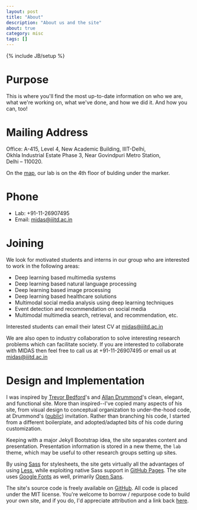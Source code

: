 ```yaml
---
layout: post
title: "About"
description: "About us and the site"
about: true
category: misc
tags: []
---
```

{% include JB/setup %}

<a name="purpose"></a>

# Purpose

This is where you'll find the most up-to-date information on who we are, what we're working on, what we've done, and how we did it. And how you can, too!

<a name="contact"></a>

# Mailing Address
Office: A-415, Level 4, New Academic Building, IIIT-Delhi,<br/>
Okhla Industrial Estate Phase 3, Near Govindpuri Metro Station,<br/>
Delhi – 110020.<br/>


On the [map], our lab is on the 4th floor of bulding under the marker.

[map]: https://goo.gl/maps/YA9syNcLAtQ2


# Phone
* Lab: +91-11-26907495
* Email: midas@iiitd.ac.in

<a name="design"></a>

# Joining
We look for motivated students and interns in our group who are interested to work in the following
areas:
- Deep learning based multimedia systems
- Deep learning based natural language processing
- Deep learning based image processing
- Deep learning based healthcare solutions
- Multimodal social media analysis using deep learning techniques
- Event detection and recommendation on social media
- Multimodal multimedia search, retrieval, and recommendation, etc.

Interested students can email their latest CV at midas@iiitd.ac.in

We are also open to industry collaboration to solve interesting research problems which can facilitate
society. If you are interested to collaborate with MIDAS then feel free to call us at +91-11-26907495 or
email us at midas@iiitd.ac.in

# Design and Implementation

I was inspired by [Trevor Bedford]'s and [Allan Drummond]'s clean, elegant, and functional site. More than inspired--I've copied many aspects of his site, from visual design to conceptual organization to under-the-hood code, at Drummond's ([public]) invitation. Rather than branching his code, I started from a different boilerplate, and adopted/adapted bits of his code during customization.

Keeping with a major Jekyll Bootstrap idea, the site separates content and presentation. Presentation information is stored in a new theme, the `lab` theme, which may be useful to other research groups setting up sites.

By using [Sass] for stylesheets, the site gets virtually all the advantages of using [Less], while exploiting native Sass support in [GitHub Pages]. The site uses [Google Fonts] as well, primarily [Open Sans].

The site's source code is freely available on [GitHub]. All code is placed under the MIT license. You're welcome to borrow / repurpose code to build your own site, and if you do, I'd appreciate attribution and a link back [here](https://midas.iiitd.edu.in/about.html).

[Trevor Bedford]: http://bedford.io
[Allan Drummond]: http://drummondlab.org
[public]: http://drummondlab.org/about.html
[Jekyll Bootstrap]: http://jekyllbootstrap.com
[GitHub Pages]: https://pages.github.com/
[GitHub]: https://github.com/Hitkul/MIDAS-IIITD_website
[Less]: http://lesscss.org/
[Sass]: http://sass-lang.com/
[Google Fonts]: http://www.google.com/fonts
[Open Sans]: https://www.google.com/fonts/specimen/Open+Sans

